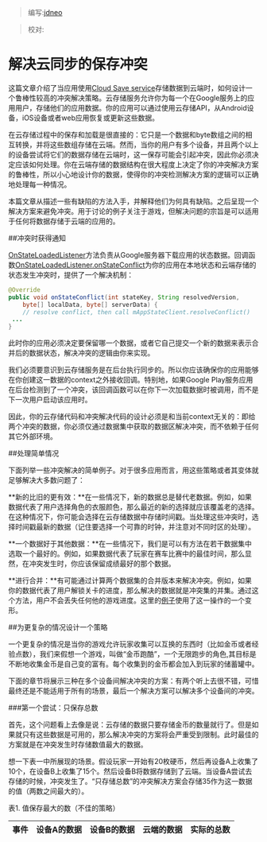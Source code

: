 > 编写:[jdneo](https://github.com/jdneo)

> 校对:

# 解决云同步的保存冲突

这篇文章介绍了当应用使用[Cloud Save service](http://developers.google.com/games/services/common/concepts/cloudsave)存储数据到云端时，如何设计一个鲁棒性较高的冲突解决策略。云存储服务允许你为每一个在Google服务上的应用用户，存储他们的应用数据。你的应用可以通过使用云存储API，从Android设备，iOS设备或者web应用恢复或更新这些数据。

在云存储过程中的保存和加载是很直接的：它只是一个数据和byte数组之间的相互转换，并将这些数组存储在云端。然而，当你的用户有多个设备，并且两个以上的设备尝试将它们的数据存储在云端时，这一保存可能会引起冲突，因此你必须决定应该如何处理。你在云端存储的数据结构在很大程度上决定了你的冲突解决方案的鲁棒性，所以小心地设计你的数据，使得你的冲突检测解决方案的逻辑可以正确地处理每一种情况。

本篇文章从描述一些有缺陷的方法入手，并解释他们为何具有缺陷。之后呈现一个解决方案来避免冲突。用于讨论的例子关注于游戏，但解决问题的宗旨是可以适用于任何将数据存储于云端的应用的。

##冲突时获得通知

[OnStateLoadedListener](http://developer.android.com/reference/com/google/android/gms/appstate/OnStateLoadedListener.html)方法负责从Google服务器下载应用的状态数据。回调函数[OnStateLoadedListener.onStateConflict](http://developer.android.com/reference/com/google/android/gms/appstate/OnStateLoadedListener.html#onStateConflict)为你的应用在本地状态和云端存储的状态发生冲突时，提供了一个解决机制：

```java
@Override
public void onStateConflict(int stateKey, String resolvedVersion,
    byte[] localData, byte[] serverData) {
    // resolve conflict, then call mAppStateClient.resolveConflict()
 ...
}
```

此时你的应用必须决定要保留哪一个数据，或者它自己提交一个新的数据来表示合并后的数据状态，解决冲突的逻辑由你来实现。

我们必须要意识到云存储服务是在后台执行同步的。所以你应该确保你的应用能够在你创建这一数据的context之外接收回调。特别地，如果Google Play服务应用在后台检测到了一个冲突，该回调函数可以在你下一次加载数据时被调用，而不是下一次用户启动该应用时。

因此，你的云存储代码和冲突解决代码的设计必须是和当前context无关的：即给两个冲突的数据，你必须仅通过数据集中获取的数据区解决冲突，而不依赖于任何其它外部环境。

##处理简单情况

下面列举一些冲突解决的简单例子。对于很多应用而言，用这些策略或者其变体就足够解决大多数问题了：

**新的比旧的更有效：**在一些情况下，新的数据总是替代老数据。例如，如果数据代表了用户选择角色的衣服颜色，那么最近的新的选择就应该覆盖老的选择。在这种情况下，你可能会选择在云存储数据中存储时间戳。当处理这些冲突时，选择时间戳最新的数据（记住要选择一个可靠的时钟，并注意对不同时区的处理）。

**一个数据好于其他数据：**在一些情况下，我们是可以有方法在若干数据集中选取一个最好的。例如，如果数据代表了玩家在赛车比赛中的最佳时间，那么显然，在冲突发生时，你应该保留成绩最好的那个数据。

**进行合并：**有可能通过计算两个数据集的合并版本来解决冲突。例如，如果你的数据代表了用户解锁关卡的进度，那么解决的数据就是冲突集的并集。通过这个方法，用户不会丢失任何他的游戏进度。这里的[例子](https://github.com/playgameservices/android-samples/tree/master/CollectAllTheStars)使用了这一操作的一个变形。

##为更复杂的情况设计一个策略

一个更复杂的情况是当你的游戏允许玩家收集可以互换的东西时（比如金币或者经验点数），我们来假想一个游戏，叫做“金币跑酷”，一个无限跑步的角色,其目标是不断地收集金币是自己变的富有。每个收集到的金币都会加入到玩家的储蓄罐中。

下面的章节将展示三种在多个设备间解决冲突的方案：有两个听上去很不错，可惜最终还是不能适用于所有的场景，最后一个解决方案可以解决多个设备间的冲突。

###第一个尝试：只保存总数

首先，这个问题看上去像是说：云存储的数据只要存储金币的数量就行了。但是如果就只有这些数据是可用的，那么解决冲突的方案将会严重受到限制。此时最佳的方案就是在冲突发生时存储数值最大的数据。

想一下表一中所展现的场景。假设玩家一开始有20枚硬币，然后再设备A上收集了10个，在设备B上收集了15个。然后设备B将数据存储到了云端。当设备A尝试去存储的时候，冲突发生了。“只存储总数”的冲突解决方案会存储35作为这一数据的值（两数之间最大的）。

表1. 值保存最大的数（不佳的策略）

|事件|设备A的数据|设备B的数据|云端的数据|实际的总数|
|----|-----------|-----------|----------|----------|

